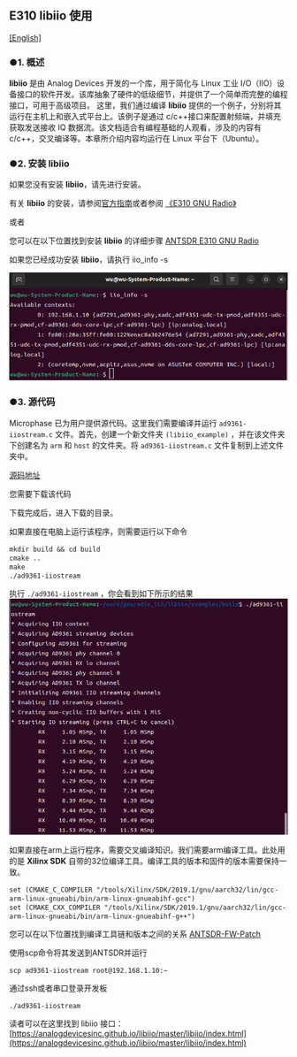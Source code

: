 ## E310 libiio 使用

[[English]](../../../../device_and_usage_manual/ANTSDR_E_Series_Module/ANTSDR_E310_Reference_Manual/AntsdrE310_libiio.html)

### ●1. 概述

**libiio** 是由 Analog Devices 开发的一个库，用于简化与 Linux 工业 I/O（IIO）设备接口的软件开发。该库抽象了硬件的低级细节，并提供了一个简单而完整的编程接口，可用于高级项目。
这里，我们通过编译 **libiio** 提供的一个例子，分别将其运行在主机上和嵌入式平台上。该例子是通过 c/c++接口来配置射频端，并填充获取发送接收 IQ 数据流。该文档适合有编程基础的人观看，涉及的内容有 c/c++，交叉编译等。本章所介绍内容均运行在 Linux 平台下（Ubuntu）。

### ●2. 安装 libiio

如果您没有安装 **libiio**，请先进行安装。 

有关 **libiio** 的安装，请参阅[官方指南](https://wiki.analog.com/resources/eval/user-guides/ad-fmcdaq2-ebz/software/linux/applications/libiio#:~:text=Libiio%20is%20a%20library%20that%20has%20been%20developed,of%20software%20interfacing%20Linux%20Industrial%20I%2FO%20%28IIO%29%20devices.)或者参阅 [《E310 GNU Radio》](./AntsdrE310_gnurdio_cn.md)

或者

您可以在以下位置找到安装 **libiio** 的详细步骤 [ANTSDR E310 GNU Radio](./AntsdrE310_gnurdio_cn.md)


如果您已经成功安装 **libiio**，请执行 iio_info -s

![e310](./ANTSDR_E310_Reference_Manual.assets/fmcomms_iio_info.png)

### ●3. 源代码

Microphase 已为用户提供源代码。这里我们需要编译并运行 `ad9361-iiostream.c` 文件。首先，创建一个新文件夹 `(libiio_example)` ，并在该文件夹下创建名为 `arm` 和 `host` 的文件夹。将 `ad9361-iiostream.c` 文件复制到上述文件夹中。

[源码地址](https://github.com/MicroPhase/antsdr_doc_en/tree/master/demo/iio)

您需要下载该代码

下载完成后，进入下载的目录。

如果直接在电脑上运行该程序，则需要运行以下命令

```
mkdir build && cd build
cmake ..
make
./ad9361-iiostream
```

执行 `./ad9361-iiostream` ，你会看到如下所示的结果
![e310](./ANTSDR_E310_Reference_Manual.assets/ad9361-iiosteam.png)

如果直接在arm上运行程序，需要交叉编译知识。我们需要arm编译工具。此处用的是 **Xilinx SDK** 自带的32位编译工具。编译工具的版本和固件的版本需要保持一致。

```
set (CMAKE_C_COMPILER "/tools/Xilinx/SDK/2019.1/gnu/aarch32/lin/gcc-arm-linux-gnueabi/bin/arm-linux-gnueabihf-gcc")
set (CMAKE_CXX_COMPILER "/tools/Xilinx/SDK/2019.1/gnu/aarch32/lin/gcc-arm-linux-gnueabi/bin/arm-linux-gnueabihf-g++")

```
您可以在以下位置找到编译工具链和版本之间的关系 [ANTSDR-FW-Patch](./Antsdr-fw-patch_cn.md)

使用scp命令将其发送到ANTSDR并运行

```
scp ad9361-iiostream root@192.168.1.10:~
```

通过ssh或者串口登录开发板

```
./ad9361-iiostream
```

读者可以在这里找到 libiio 接口：
[https://analogdevicesinc.github.io/libiio/master/libiio/index.html](https://analogdevicesinc.github.io/libiio/master/libiio/index.html)